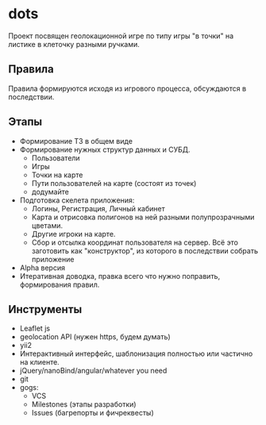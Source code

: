 # dots

Проект посвящен геолокационной игре по типу игры "в точки" на листике в клеточку разными ручками.

## Правила

Правила формируются исходя из игрового процесса, обсуждаются в последствии.

## Этапы

- Формирование ТЗ в общем виде
- Формирование нужных структур данных и СУБД.
  - Пользователи
  - Игры
  - Точки на карте
  - Пути пользователей на карте (состоят из точек)
  - додумайте
- Подготовка скелета приложения:
  - Логины, Регистрация, Личный кабинет
  - Карта и отрисовка полигонов на ней разными полупрозрачными цветами.
  - Другие игроки на карте.
  - Сбор и отсылка координат пользователя на сервер.
  Всё это заготовить как "конструктор", из которого в последствии собрать приложение
- Alpha версия
- Итеративная доводка, правка всего что нужно поправить, формирования правил.

## Инструменты

- Leaflet js
- geolocation API (нужен https, будем думать)
- yii2
- Интерактивный интерфейс, шаблонизация полностью или частично на клиенте.
- jQuery/nanoBind/angular/whatever you need
- git
- gogs:
  - VCS
  - Milestones (этапы разработки)
  - Issues (багрепорты и фичреквесты)
